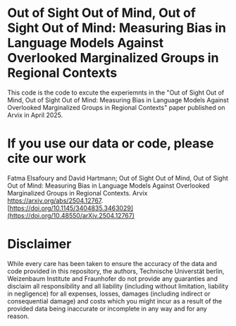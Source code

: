 Out of Sight Out of Mind, Out of Sight Out of Mind: Measuring Bias in Language Models Against Overlooked Marginalized Groups in Regional Contexts
==================================================================================================================================================
This code is the code to excute the experiemnts in the "Out of Sight Out of Mind, Out of Sight Out of Mind: Measuring Bias in Language Models Against Overlooked Marginalized Groups in Regional Contexts" paper published on Arvix in April 2025.


 If you use our data or code, please cite our work
=================================================================
Fatma Elsafoury and David Hartmann; Out of Sight Out of Mind, Out of Sight Out of Mind: Measuring Bias in Language Models Against Overlooked Marginalized Groups in Regional Contexts. Arvix https://arxiv.org/abs/2504.12767. [https://doi.org/10.1145/3404835.3463029](https://doi.org/10.48550/arXiv.2504.12767)

Disclaimer
==========
While every care has been taken to ensure the accuracy of the data and code provided in this repository, the authors, Technische Universtät berlin, Weizenbaum Institute and Fraunhofer do not provide any guaranties and disclaim all responsibility and all liability (including without limitation, liability in negligence) for all expenses, losses, damages (including indirect or consequential damage) and costs which you might incur as a result of the provided data being inaccurate or incomplete in any way and for any reason. 
